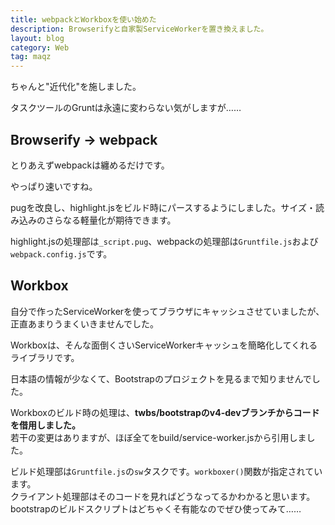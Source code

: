 ```yaml
---
title: webpackとWorkboxを使い始めた
description: Browserifyと自家製ServiceWorkerを置き換えました。
layout: blog
category: Web
tag: maqz
---
```


ちゃんと"近代化"を施しました。

タスクツールのGruntは永遠に変わらない気がしますが……

## Browserify → webpack

とりあえずwebpackは纏めるだけです。

やっぱり速いですね。

pugを改良し、highlight.jsをビルド時にパースするようにしました。サイズ・読み込みのさらなる軽量化が期待できます。

highlight.jsの処理部は`_script.pug`、webpackの処理部は`Gruntfile.js`および`webpack.config.js`です。

## Workbox

自分で作ったServiceWorkerを使ってブラウザにキャッシュさせていましたが、正直あまりうまくいきませんでした。

Workboxは、そんな面倒くさいServiceWorkerキャッシュを簡略化してくれるライブラリです。

日本語の情報が少なくて、Bootstrapのプロジェクトを見るまで知りませんでした。

Workboxのビルド時の処理は、**twbs/bootstrapのv4-devブランチからコードを借用しました。**  
若干の変更はありますが、ほぼ全てをbuild/service-worker.jsから引用しました。

ビルド処理部は`Gruntfile.js`の`sw`タスクです。`workboxer()`関数が指定されています。  
クライアント処理部はそのコードを見ればどうなってるかわかると思います。  
bootstrapのビルドスクリプトはどちゃくそ有能なのでぜひ使ってみて……